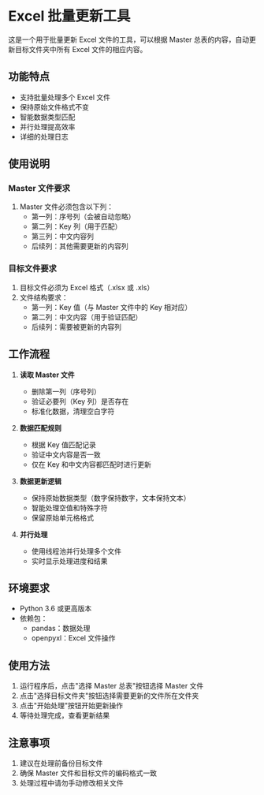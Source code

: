 # Excel 批量更新工具

这是一个用于批量更新 Excel 文件的工具，可以根据 Master 总表的内容，自动更新目标文件夹中所有 Excel 文件的相应内容。

## 功能特点

- 支持批量处理多个 Excel 文件
- 保持原始文件格式不变
- 智能数据类型匹配
- 并行处理提高效率
- 详细的处理日志

## 使用说明

### Master 文件要求

1. Master 文件必须包含以下列：
   - 第一列：序号列（会被自动忽略）
   - 第二列：Key 列（用于匹配）
   - 第三列：中文内容列
   - 后续列：其他需要更新的内容列

### 目标文件要求

1. 目标文件必须为 Excel 格式（.xlsx 或 .xls）
2. 文件结构要求：
   - 第一列：Key 值（与 Master 文件中的 Key 相对应）
   - 第二列：中文内容（用于验证匹配）
   - 后续列：需要被更新的内容列

## 工作流程

1. **读取 Master 文件**
   - 删除第一列（序号列）
   - 验证必要列（Key 列）是否存在
   - 标准化数据，清理空白字符

2. **数据匹配规则**
   - 根据 Key 值匹配记录
   - 验证中文内容是否一致
   - 仅在 Key 和中文内容都匹配时进行更新

3. **数据更新逻辑**
   - 保持原始数据类型（数字保持数字，文本保持文本）
   - 智能处理空值和特殊字符
   - 保留原始单元格格式

4. **并行处理**
   - 使用线程池并行处理多个文件
   - 实时显示处理进度和结果

## 环境要求

- Python 3.6 或更高版本
- 依赖包：
  - pandas：数据处理
  - openpyxl：Excel 文件操作

## 使用方法

1. 运行程序后，点击"选择 Master 总表"按钮选择 Master 文件
2. 点击"选择目标文件夹"按钮选择需要更新的文件所在文件夹
3. 点击"开始处理"按钮开始更新操作
4. 等待处理完成，查看更新结果

## 注意事项

1. 建议在处理前备份目标文件
2. 确保 Master 文件和目标文件的编码格式一致
3. 处理过程中请勿手动修改相关文件